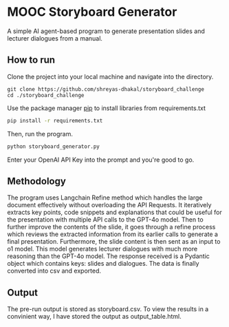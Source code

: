


# MOOC Storyboard Generator
A simple AI agent-based program to generate presentation slides and lecturer dialogues from a manual.

## How to run
Clone the project into your local machine and navigate into the directory.
```
git clone https://github.com/shreyas-dhakal/storyboard_challenge
cd ./storyboard_challenge
```

Use the package manager [pip](https://pip.pypa.io/en/stable/) to install libraries from requirements.txt

```bash
pip install -r requirements.txt
```

Then, run the program.
```bash
python storyboard_generator.py
```
Enter your OpenAI API Key into the prompt and you're good to go.

## Methodology

The program uses Langchain Refine method which handles the large document effectively without overloading the API Requests. It iteratively extracts key points, code snippets and explanations that could be useful for the presentation with multiple API calls to the GPT-4o model. Then to further improve the contents of the slide, it goes through a refine process which reviews the extracted information from its earlier calls to generate a final presentation. Furthermore, the slide content is then sent as an input to o1 model. This model generates lecturer dialogues with much more reasoning than the GPT-4o model. The response received is a Pydantic object which contains keys: slides and dialogues. The data is finally converted into csv and exported.

## Output 
The pre-run output is stored as storyboard.csv. To view the results in a convinient way, I have stored the output as output_table.html.

